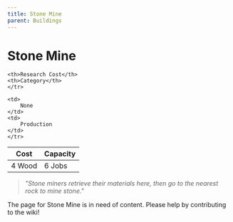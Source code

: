 ```yaml
---
title: Stone Mine
parent: Buildings
---
```

# Stone Mine

<table>
<thead>
	<tr>
	<th>Cost</th>
	<th>Capacity</th>
	
	<th>Research Cost</th>
	<th>Category</th>
	</tr>
</thead>
<tbody>
	<tr>
	<td>
		4 Wood
	</td>
	<td>
		6 Jobs
	</td>
	
	<td>
		None
	</td>
	<td>
		Production
	</td>
	</tr>
</tbody>
</table>

> *"Stone miners retrieve their materials here, then go to the nearest rock to mine stone."*

The page for Stone Mine is in need of content. Please help by contributing to the wiki!

